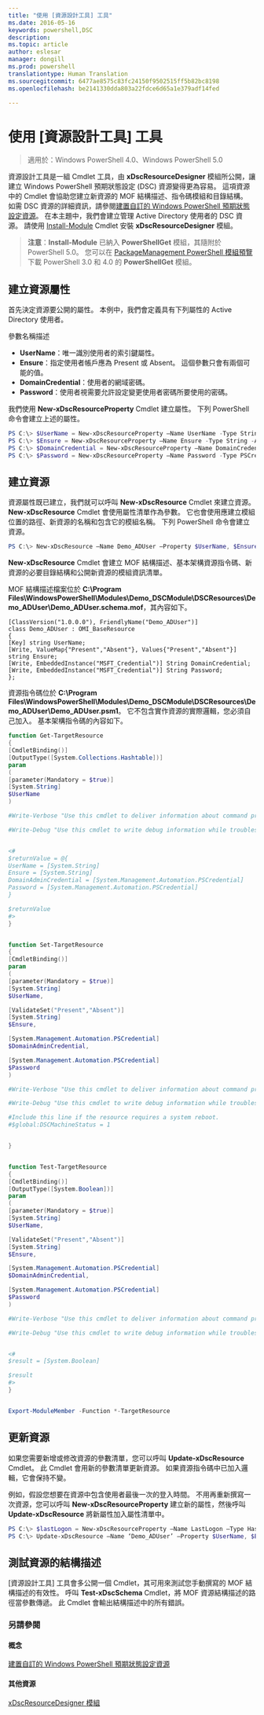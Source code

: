 ```yaml
---
title: "使用 [資源設計工具] 工具"
ms.date: 2016-05-16
keywords: powershell,DSC
description: 
ms.topic: article
author: eslesar
manager: dongill
ms.prod: powershell
translationtype: Human Translation
ms.sourcegitcommit: 6477ae8575c83fc24150f9502515ff5b82bc8198
ms.openlocfilehash: be2141330dda803a22fdce6d65a1e379adf14fed

---
```


# 使用 [資源設計工具] 工具

> 適用於：Windows PowerShell 4.0、Windows PowerShell 5.0

資源設計工具是一組 Cmdlet 工具，由 **xDscResourceDesigner** 模組所公開，讓建立 Windows PowerShell 預期狀態設定 (DSC) 資源變得更為容易。 這項資源中的 Cmdlet 會協助您建立新資源的 MOF 結構描述、指令碼模組和目錄結構。 如需 DSC 資源的詳細資訊，請參閱[建置自訂的 Windows PowerShell 預期狀態設定資源](authoringResource.md)。
在本主題中，我們會建立管理 Active Directory 使用者的 DSC 資源。
請使用 [Install-Module](https://technet.microsoft.com/en-us/library/dn807162.aspx) Cmdlet 安裝 **xDscResourceDesigner** 模組。

>**注意**：**Install-Module** 已納入 **PowerShellGet** 模組，其隨附於 PowerShell 5.0。 您可以在 [PackageManagement PowerShell 模組預覽](https://www.microsoft.com/en-us/download/details.aspx?id=49186)下載 PowerShell 3.0 和 4.0 的 **PowerShellGet** 模組。

## 建立資源屬性
首先決定資源要公開的屬性。 本例中，我們會定義具有下列屬性的 Active Directory 使用者。
 
參數名稱描述
* **UserName**：唯一識別使用者的索引鍵屬性。
* **Ensure**：指定使用者帳戶應為 Present 或 Absent。 這個參數只會有兩個可能的值。
* **DomainCredential**：使用者的網域密碼。
* **Password**：使用者視需要允許設定變更使用者密碼所要使用的密碼。

我們使用 **New-xDscResourceProperty** Cmdlet 建立屬性。 下列 PowerShell 命令會建立上述的屬性。

```powershell
PS C:\> $UserName = New-xDscResourceProperty –Name UserName -Type String -Attribute Key
PS C:\> $Ensure = New-xDscResourceProperty –Name Ensure -Type String -Attribute Write –ValidateSet “Present”, “Absent”
PS C:\> $DomainCredential = New-xDscResourceProperty –Name DomainCredential-Type PSCredential -Attribute Write
PS C:\> $Password = New-xDscResourceProperty –Name Password -Type PSCredential -Attribute Write
```

## 建立資源

資源屬性既已建立，我們就可以呼叫 **New-xDscResource** Cmdlet 來建立資源。 **New-xDscResource** Cmdlet 會使用屬性清單作為參數。 它也會使用應建立模組位置的路徑、新資源的名稱和包含它的模組名稱。 下列 PowerShell 命令會建立資源。

```powershell
PS C:\> New-xDscResource –Name Demo_ADUser –Property $UserName, $Ensure, $DomainCredential, $Password –Path ‘C:\Program Files\WindowsPowerShell\Modules’ –ModuleName Demo_DSCModule
```

**New-xDscResource** Cmdlet 會建立 MOF 結構描述、基本架構資源指令碼、新資源的必要目錄結構和公開新資源的模組資訊清單。

MOF 結構描述檔案位於 **C:\Program Files\WindowsPowerShell\Modules\Demo_DSCModule\DSCResources\Demo_ADUser\Demo_ADUser.schema.mof**，其內容如下。

```
[ClassVersion("1.0.0.0"), FriendlyName("Demo_ADUser")]
class Demo_ADUser : OMI_BaseResource
{
[Key] string UserName;
[Write, ValueMap{"Present","Absent"}, Values{"Present","Absent"}] string Ensure;
[Write, EmbeddedInstance("MSFT_Credential")] String DomainCredential;
[Write, EmbeddedInstance("MSFT_Credential")] String Password;
};
```

資源指令碼位於 **C:\Program Files\WindowsPowerShell\Modules\Demo_DSCModule\DSCResources\Demo_ADUser\Demo_ADUser.psm1**。 它不包含實作資源的實際邏輯，您必須自己加入。 基本架構指令碼的內容如下。

```powershell
function Get-TargetResource
{
[CmdletBinding()]
[OutputType([System.Collections.Hashtable])]
param
(
[parameter(Mandatory = $true)]
[System.String]
$UserName
)

#Write-Verbose "Use this cmdlet to deliver information about command processing."

#Write-Debug "Use this cmdlet to write debug information while troubleshooting."


<#
$returnValue = @{
UserName = [System.String]
Ensure = [System.String]
DomainAdminCredential = [System.Management.Automation.PSCredential]
Password = [System.Management.Automation.PSCredential]
}

$returnValue
#>
}


function Set-TargetResource
{
[CmdletBinding()]
param
(
[parameter(Mandatory = $true)]
[System.String]
$UserName,

[ValidateSet("Present","Absent")]
[System.String]
$Ensure,

[System.Management.Automation.PSCredential]
$DomainAdminCredential,

[System.Management.Automation.PSCredential]
$Password
)

#Write-Verbose "Use this cmdlet to deliver information about command processing."

#Write-Debug "Use this cmdlet to write debug information while troubleshooting."

#Include this line if the resource requires a system reboot.
#$global:DSCMachineStatus = 1


}


function Test-TargetResource
{
[CmdletBinding()]
[OutputType([System.Boolean])]
param
(
[parameter(Mandatory = $true)]
[System.String]
$UserName,

[ValidateSet("Present","Absent")]
[System.String]
$Ensure,

[System.Management.Automation.PSCredential]
$DomainAdminCredential,

[System.Management.Automation.PSCredential]
$Password
)

#Write-Verbose "Use this cmdlet to deliver information about command processing."

#Write-Debug "Use this cmdlet to write debug information while troubleshooting."


<#
$result = [System.Boolean]

$result
#>
}


Export-ModuleMember -Function *-TargetResource
```

## 更新資源

如果您需要新增或修改資源的參數清單，您可以呼叫 **Update-xDscResource** Cmdlet。 此 Cmdlet 會用新的參數清單更新資源。 如果資源指令碼中已加入邏輯，它會保持不變。

例如，假設您想要在資源中包含使用者最後一次的登入時間。 不用再重新撰寫一次資源，您可以呼叫 **New-xDscResourceProperty** 建立新的屬性，然後呼叫 **Update-xDscResource** 將新屬性加入屬性清單中。

```powershell
PS C:\> $lastLogon = New-xDscResourceProperty –Name LastLogon –Type Hashtable –Attribute Write –Description “For mapping users to their last log on time”
PS C:\> Update-xDscResource –Name ‘Demo_ADUser’ –Property $UserName, $Ensure, $DomainCredential, $Password, $lastLogon -Force
```

## 測試資源的結構描述

[資源設計工具] 工具會多公開一個 Cmdlet，其可用來測試您手動撰寫的 MOF 結構描述的有效性。 呼叫 **Test-xDscSchema** Cmdlet，將 MOF 資源結構描述的路徑當參數傳遞。 此 Cmdlet 會輸出結構描述中的所有錯誤。

### 另請參閱

#### 概念
[建置自訂的 Windows PowerShell 預期狀態設定資源](authoringResource.md)

#### 其他資源
[xDscResourceDesigner 模組](https://powershellgallery.com/packages/xDscResourceDesigner)




<!--HONumber=Jun16_HO4-->


